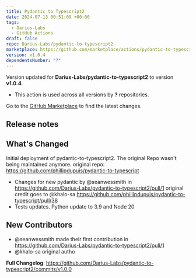 ```yaml
---
title: Pydantic to Typescript2
date: 2024-07-13 00:51:09 +00:00
tags:
  - Darius-Labs
  - GitHub Actions
draft: false
repo: Darius-Labs/pydantic-to-typescript2
marketplace: https://github.com/marketplace/actions/pydantic-to-typescript2
version: v1.0.4
dependentsNumber: "?"
---
```



Version updated for **Darius-Labs/pydantic-to-typescript2** to version **v1.0.4**.
- This action is used across all versions by **?** repositories.

Go to the [GitHub Marketplace](https://github.com/marketplace/actions/pydantic-to-typescript2) to find the latest changes.

## Release notes

## What's Changed
Initial deployment of pydantic-to-typescript2. The original Repo wasn't being maintained anymore.
original repo: https://github.com/phillipdupuis/pydantic-to-typescript 
* Changes for new pydantic by @seanwessmith in https://github.com/Darius-Labs/pydantic-to-typescript2/pull/1
original credit goes to @khalo-sa https://github.com/phillipdupuis/pydantic-to-typescript/pull/38
* Tests updates. Python update to 3.9 and Node 20

## New Contributors
* @seanwessmith made their first contribution in https://github.com/Darius-Labs/pydantic-to-typescript2/pull/1
* @khalo-sa original autho

**Full Changelog**: https://github.com/Darius-Labs/pydantic-to-typescript2/commits/v1.0.0
